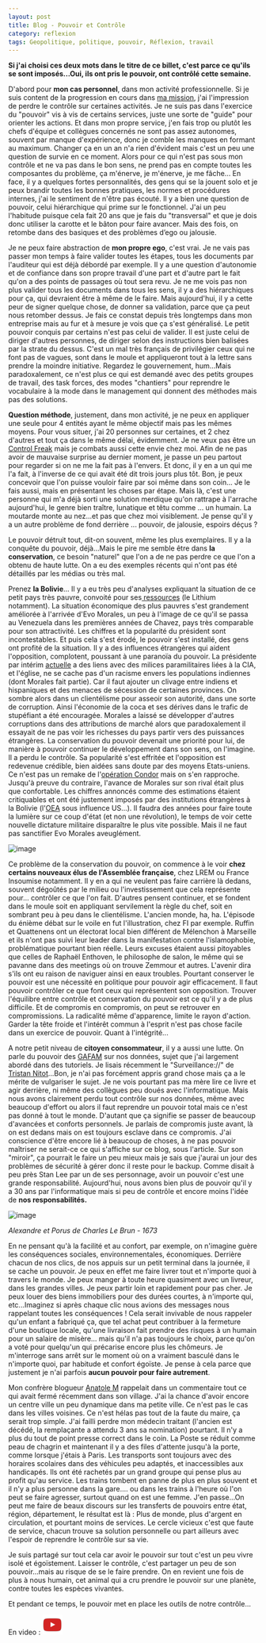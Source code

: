 ```yaml
---
layout: post
title: Blog - Pouvoir et Contrôle
category: reflexion
tags: Geopolitique, politique, pouvoir, Réflexion, travail
---
```

**Si j'ai choisi ces deux mots dans le titre de ce billet, c'est parce ce qu'ils se sont imposés...Oui, ils ont pris le pouvoir, ont contrôlé cette semaine.**

D'abord pour **mon cas personnel**, dans mon activité professionnelle. Si je suis content de la progression en cours dans <a href="https://cheziceman.wordpress.com/2019/09/07/blog-rentrer-et-se-reinventer/">ma mission</a>, j'ai l'impression de perdre le contrôle sur certaines activités. Je ne suis pas dans l'exercice du "pouvoir" vis à vis de certains services, juste une sorte de "guide" pour orienter les actions. Et dans mon propre service, j'en fais trop ou plutôt les chefs d'équipe et collègues concernés ne sont pas assez autonomes, souvent par manque d'expérience, donc je comble les manques en formant au maximum. Changer ça en un an n'a rien d'évident mais c'est un peu une question de survie en ce moment. Alors pour ce qui n'est pas sous mon contrôle et ne va pas dans le bon sens, ne prend pas en compte toutes les composantes du problème, ça m'énerve, je m'énerve, je me fâche... En face, il y a quelques fortes personnalités, des gens qui se la jouent solo et je peux brandir toutes les bonnes pratiques, les normes et procédures internes, j'ai le sentiment de n'être pas écouté. Il y a bien une question de pouvoir, celui hiérarchique qui prime sur le fonctionnel. J'ai un peu l'habitude puisque cela fait 20 ans que je fais du "transversal" et que je dois donc utiliser la carotte et le bâton pour faire avancer. Mais des fois, on retombe dans des basiques et des problèmes d’ego ou jalousie. 

Je ne peux faire abstraction de **mon propre ego**, c'est vrai. Je ne vais pas passer mon temps à faire valider toutes les étapes, tous les documents par l'auditeur qui est déjà débordé par exemple. Il y a une question d'autonomie et de confiance dans son propre travail d'une part et d'autre part le fait qu'on a des points de passages où tout sera revu. Je ne me vois pas non plus valider tous les documents dans tous les sens, il y a des hiérarchiques pour ça, qui devraient être à même de le faire. Mais aujourd'hui, il y a cette peur de signer quelque chose, de donner sa validation, parce que ça peut nous retomber dessus. Je fais ce constat depuis très longtemps dans mon entreprise mais au fur et à mesure je vois que ça s'est généralisé. Le petit pouvoir conquis par certains n'est pas celui de valider. Il est juste celui de diriger d'autres personnes, de diriger selon des instructions bien balisées par la strate du dessus. C'est un mal très français de privilégier ceux qui ne font pas de vagues, sont dans le moule et appliqueront tout à la lettre sans prendre la moindre initiative. Regardez le gouvernement, hum...Mais paradoxalement, ce n'est plus ce qui est demandé avec des petits groupes de travail, des task forces, des modes "chantiers" pour reprendre le vocabulaire à la mode dans le management qui donnent des méthodes mais pas des solutions. 

**Question méthode**, justement, dans mon activité, je ne peux en appliquer une seule pour 4 entités ayant le même objectif mais pas les mêmes moyens. Pour vous situer, j'ai 20 personnes sur certaines, et 2 chez d'autres et tout ça dans le même délai, évidemment. Je ne veux pas être un <a href="https://fr.wikipedia.org/wiki/Maniaque_du_contrôle">Control Freak</a> mais je combats aussi cette envie chez moi. Afin de ne pas avoir de mauvaise surprise au dernier moment, je passe un peu partout pour regarder si on ne me la fait pas à l'envers. Et donc, il y en a un qui me l'a fait, à l'inverse de ce qui avait été dit trois jours plus tôt. Bon, je peux concevoir que l'on puisse vouloir faire par soi même dans son coin... Je le fais aussi, mais en présentant les choses par étape. Mais là, c'est une personne qui m'a déjà sorti une solution merdique qu'on rattrape à l'arrache aujourd'hui, le genre bien traître, lunatique et têtu comme ... un humain. La moutarde monte au nez...et pas que chez moi visiblement. Je pense qu'il y a un autre problème de fond derrière ... pouvoir, de jalousie, espoirs déçus ? 

Le pouvoir détruit tout, dit-on souvent, même les plus exemplaires. Il y a la conquête du pouvoir, déjà...Mais le pire me semble être dans **la conservation**, ce besoin "naturel" que l'on a de ne pas perdre ce que l'on a obtenu de haute lutte. On a eu des exemples récents qui n'ont pas été détaillés par les médias ou très mal.

Prenez **la Bolivie**... Il y a eu très peu d'analyses expliquant la situation de ce petit pays très pauvre, convoité pour ses<a href="https://fr.wikipedia.org/wiki/Bolivie#Économie"> ressources</a> (le Lithium notamment). La situation économique des plus pauvres s'est grandement améliorée à l'arrivée d'Evo Morales, un peu à l'image de ce qu'il se passa au Venezuela dans les premières années de Chavez, pays très comparable pour son attractivité. Les chiffres et la popularité du président sont incontestables. Et puis cela s'est érodé, le pouvoir s'est installé, des gens ont profité de la situation. Il y a des influences étrangères qui aident l'opposition, complotent, poussant à une paranoïa du pouvoir. La présidente par intérim <a href="https://en.wikipedia.org/wiki/Jeanine_Áñez">actuelle</a> a des liens avec des milices paramilitaires liées à la CIA, et l'église, ne se cache pas d'un racisme envers les populations indiennes (dont Morales fait partie). Car il faut ajouter un clivage entre indiens et hispaniques et des menaces de sécession de certaines provinces. On sombre alors dans un clientélisme pour asseoir son autorité, dans une sorte de corruption. Ainsi l'économie de la coca et ses dérives dans le trafic de stupéfiant a été encouragée. Morales a laissé se développer d'autres corruptions dans des attributions de marché alors que paradoxalement il essayait de ne pas voir les richesses du pays partir vers des puissances étrangères. La conservation du pouvoir devenait une priorité pour lui, de manière à pouvoir continuer le développement dans son sens, on l'imagine. Il a perdu le contrôle. Sa popularité s'est effritée et l'opposition est redevenue crédible, bien aidées sans doute par des moyens Etats-uniens. Ce n'est pas un remake de l'<a href="https://fr.wikipedia.org/wiki/Opération_Condor">opération Condor</a> mais on s'en rapproche. Jusqu'à preuve du contraire, l'avance de Morales sur son rival était plus que confortable. Les chiffres annoncés comme des estimations étaient critiquables et ont été justement imposés par des institutions étrangères à la Bolivie (l'<a href="https://fr.wikipedia.org/wiki/Organisation_des_États_américains">OEA</a> sous influence US...). Il faudra des années pour faire toute la lumière sur ce coup d'état (et non une révolution), le temps de voir cette nouvelle dictature militaire disparaître le plus vite possible.  Mais il ne faut pas sanctifier Evo Morales aveuglément.

![image](https://filedn.eu/llqi9IBxlYouGRXYG2xlROb/img/2019/operationcondor.jpg)

Ce problème de la conservation du pouvoir, on commence à le voir **chez certains nouveaux élus de l'Assemblée française**, chez LREM ou France Insoumise notamment. Il y en a qui ne veulent pas faire carrière là dedans, souvent dégoûtés par le milieu ou l'investissement que cela représente pour... contrôler ce que l'on fait. D'autres pensent continuer, et se fondent dans le moule soit en appliquant servilement la règle du chef, soit en sombrant peu à peu dans le clientélisme. L'ancien monde, ha, ha. L'épisode du énième débat sur le voile en fut l'illustration, chez FI par exemple. Ruffin et Quattenens ont un électorat local bien différent de Mélenchon à Marseille et ils n'ont pas suivi leur leader dans la manifestation contre l'islamophobie, problématique pourtant bien réelle. Leurs excuses étaient aussi pitoyables que celles de Raphaël Enthoven, le philosophe de salon, le même qui se pavanne dans des meetings où on trouve Zemmour et autres. L'avenir dira s'ils ont eu raison de naviguer ainsi en eaux troubles. Pourtant conserver le pouvoir est une nécessité en politique pour pouvoir agir efficacement. Il faut pouvoir contrôler ce que font ceux qui représentent son opposition. Trouver l'équilibre entre contrôle et conservation du pouvoir est ce qu'il y a de plus difficile. Et de compromis en compromis, on peut se retrouver en compromissions. La radicalité même d'apparence, limite le rayon d'action. Garder la tête froide et l'intérêt commun à l'esprit n'est pas chose facile dans un exercice de pouvoir. Quant à l'intégrité... 

A notre petit niveau de **citoyen consommateur**, il y a aussi une lutte. On parle du pouvoir des <a href="https://fr.wikipedia.org/wiki/Géants_du_Web">GAFAM</a> sur nos données,  sujet que j'ai largement abordé dans des tutoriels. Je lisais récemment le "Surveillance://" de <a href="https://www.standblog.org/blog/">Tristan Nitot</a>...Bon, je n'ai pas forcément appris grand chose mais ça a le mérite de vulgariser le sujet. Je ne vois pourtant pas ma mère lire ce livre et agir derrière, ni même des collègues peu doués avec l'informatique. Mais nous avons clairement perdu tout contrôle sur nos données, même avec beaucoup d'effort ou alors il faut reprendre un pouvoir total mais ce n'est pas donné à tout le monde. D'autant que ça signifie se passer de beaucoup d'avancées et conforts personnels. Je parlais de compromis juste avant, là on est dedans mais on est toujours esclave dans ce compromis. J'ai conscience d'être encore lié à beaucoup de choses, à ne pas pouvoir maîtriser ne serait-ce ce qui s'affiche sur ce blog, sous l'article. Sur son "miroir", ça pourrait le faire un peu mieux mais je sais que j'aurai un jour des problèmes de sécurité à gérer donc il reste pour le backup. Comme disait à peu près Stan Lee par un de ses personnage, avoir un pouvoir c'est une grande responsabilité. Aujourd'hui, nous avons bien plus de pouvoir qu'il y a 30 ans par l'informatique mais si peu de contrôle et encore moins l'idée de **nos responsabilités.**

![image](https://upload.wikimedia.org/wikipedia/commons/thumb/1/10/Le_Brun%2C_Alexander_and_Porus.jpg/640px-Le_Brun%2C_Alexander_and_Porus.jpg)

*Alexandre et Porus de Charles Le Brun - 1673*

En ne pensant qu'à la facilité et au confort, par exemple, on n'imagine guère les conséquences sociales, environnementales, économiques. Derrière chacun de nos clics, de nos appuis sur un petit terminal dans la journée, il se cache un pouvoir. Je peux en effet me faire livrer tout et n'importe quoi à travers le monde. Je peux manger à toute heure quasiment avec un livreur, dans les grandes villes. Je peux partir loin et rapidement pour pas cher. Je peux louer des biens immobiliers pour des durées courtes, à n'importe qui, etc...Imaginez si après chaque clic nous avions des messages nous rappelant toutes les conséquences ! Cela serait invivable de nous rappeler qu'un enfant a fabriqué ça, que tel achat peut contribuer à la fermeture d'une boutique locale, qu'une livraison fait prendre des risques à un humain pour un salaire de misère... mais qu'il n'a pas toujours le choix, parce qu'on a voté pour quelqu'un qui précarise encore plus les chômeurs. Je m'interroge sans arrêt sur le moment où on a vraiment basculé dans le n'importe quoi, par habitude et confort égoïste. Je pense à cela parce que justement je n'ai parfois **aucun pouvoir pour faire autrement**. 

Mon confrère blogueur <a href="https://anatolemblog.wordpress.com">Anatole M</a> rappelait dans un commentaire tout ce qui avait fermé récemment dans son village. J'ai la chance d'avoir encore un centre ville un peu dynamique dans ma petite ville. Ce n'est pas le cas dans les villes voisines. Ce n'est hélas pas tout de la faute du maire, ça serait trop simple. J'ai failli perdre mon médecin traitant (l'ancien est décédé, la remplaçante a attendu 3 ans sa nomination) pourtant. Il n'y a plus du tout de point presse correct dans le coin. La Poste se réduit comme peau de chagrin et maintenant il y a des files d'attente jusqu'à la porte, comme lorsque j'étais à Paris. Les transports sont toujours avec des horaires scolaires dans des véhicules peu adaptés, et inaccessibles aux handicapés. Ils ont été rachetés par un grand groupe qui pense plus au profit qu'au service. Les trains tombent en panne de plus en plus souvent et il n'y a plus personne dans la gare.... ou dans les trains à l'heure où l'on peut se faire agresser, surtout quand on est une femme. J'en passe...On peut me faire de beaux discours sur les transferts de pouvoirs entre état, région, département, le résultat est là : Plus de monde, plus d'argent en circulation, et pourtant moins de services. Le cercle vicieux c'est que faute de service, chacun trouve sa solution personnelle ou part ailleurs avec l'espoir de reprendre le contrôle sur sa vie. 

Je suis partagé sur tout cela car avoir le pouvoir sur tout c'est un peu vivre isolé et égoïstement. Laisser le contrôle, c'est partager un peu de son pouvoir...mais au risque de se le faire prendre. On en revient une fois de plus à nous humain, cet animal qui a cru prendre le pouvoir sur une planète, contre toutes les espèces vivantes. 

Et pendant ce temps, le pouvoir met en place les outils de notre contrôle...

En video : [![video](/images/youtube.png)](https://www.youtube.com/watch?v=j1BNcSBApOU)
